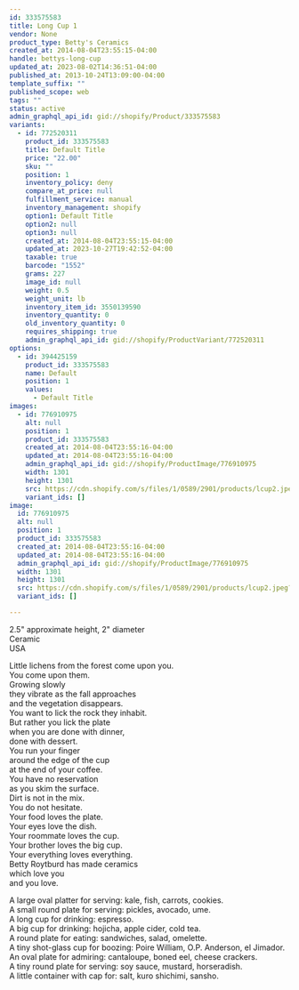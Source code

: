 ```yaml
---
id: 333575583
title: Long Cup 1
vendor: None
product_type: Betty's Ceramics
created_at: 2014-08-04T23:55:15-04:00
handle: bettys-long-cup
updated_at: 2023-08-02T14:36:51-04:00
published_at: 2013-10-24T13:09:00-04:00
template_suffix: ""
published_scope: web
tags: ""
status: active
admin_graphql_api_id: gid://shopify/Product/333575583
variants:
  - id: 772520311
    product_id: 333575583
    title: Default Title
    price: "22.00"
    sku: ""
    position: 1
    inventory_policy: deny
    compare_at_price: null
    fulfillment_service: manual
    inventory_management: shopify
    option1: Default Title
    option2: null
    option3: null
    created_at: 2014-08-04T23:55:15-04:00
    updated_at: 2023-10-27T19:42:52-04:00
    taxable: true
    barcode: "1552"
    grams: 227
    image_id: null
    weight: 0.5
    weight_unit: lb
    inventory_item_id: 3550139590
    inventory_quantity: 0
    old_inventory_quantity: 0
    requires_shipping: true
    admin_graphql_api_id: gid://shopify/ProductVariant/772520311
options:
  - id: 394425159
    product_id: 333575583
    name: Default
    position: 1
    values:
      - Default Title
images:
  - id: 776910975
    alt: null
    position: 1
    product_id: 333575583
    created_at: 2014-08-04T23:55:16-04:00
    updated_at: 2014-08-04T23:55:16-04:00
    admin_graphql_api_id: gid://shopify/ProductImage/776910975
    width: 1301
    height: 1301
    src: https://cdn.shopify.com/s/files/1/0589/2901/products/lcup2.jpeg?v=1407210916
    variant_ids: []
image:
  id: 776910975
  alt: null
  position: 1
  product_id: 333575583
  created_at: 2014-08-04T23:55:16-04:00
  updated_at: 2014-08-04T23:55:16-04:00
  admin_graphql_api_id: gid://shopify/ProductImage/776910975
  width: 1301
  height: 1301
  src: https://cdn.shopify.com/s/files/1/0589/2901/products/lcup2.jpeg?v=1407210916
  variant_ids: []

---
```


2.5" approximate height, 2" diameter  
Ceramic  
USA

Little lichens from the forest come upon you.  
You come upon them.  
Growing slowly  
they vibrate as the fall approaches  
and the vegetation disappears.  
You want to lick the rock they inhabit.  
But rather you lick the plate  
when you are done with dinner,  
done with dessert.  
You run your finger  
around the edge of the cup  
at the end of your coffee.  
You have no reservation  
as you skim the surface.  
Dirt is not in the mix.  
You do not hesitate.  
Your food loves the plate.  
Your eyes love the dish.  
Your roommate loves the cup.  
Your brother loves the big cup.  
Your everything loves everything.  
Betty Roytburd has made ceramics  
which love you  
and you love.  
  
A large oval platter for serving: kale, fish, carrots, cookies.  
A small round plate for serving: pickles, avocado, ume.  
A long cup for drinking: espresso.  
A big cup for drinking: hojicha, apple cider, cold tea.  
A round plate for eating: sandwiches, salad, omelette.  
A tiny shot-glass cup for boozing: Poire William, O.P. Anderson, el Jimador.  
An oval plate for admiring: cantaloupe, boned eel, cheese crackers.  
A tiny round plate for serving: soy sauce, mustard, horseradish.  
A little container with cap for: salt, kuro shichimi, sansho.